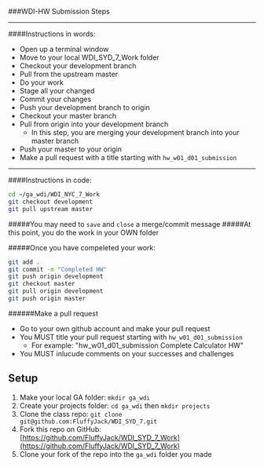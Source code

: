 ###WDI-HW Submission Steps

---

####Instructions in words:
- Open up a terminal window
- Move to your local WDI_SYD_7_Work folder
- Checkout your development branch
- Pull from the upstream master
- Do your work
- Stage all your changed
- Commit your changes
- Push your development branch to origin
- Checkout your master branch
- Pull from origin into your development branch
  - In this step, you are merging your development branch into your master branch
- Push your master to your origin
- Make a pull request with a title starting with `hw_w01_d01_submission`

---

####Instructions in code:
```bash
cd ~/ga_wdi/WDI_NYC_7_Work
git checkout development
git pull upstream master
```

#####You may need to `save` and `close` a merge/commit message
#####At this point, you do the work in your OWN folder

#####Once you have compeleted your work:
```bash
git add .
git commit -m "Completed HW"
git push origin development
git checkout master
git pull origin development
git push origin master
```

######Make a pull request
- Go to your own github account and make your pull request
- You MUST title your pull request starting with `hw_w01_d01_submission`
  - For example: "hw_w01_d01_submission Complete Calculator HW"
- You MUST inlucude comments on your successes and challenges

## Setup

1. Make your local GA folder: `mkdir ga_wdi`
2. Create your projects folder: `cd ga_wdi` then `mkdir projects`
3. Clone the class repo: `git clone git@github.com:FluffyJack/WDI_SYD_7.git`
4. Fork this repo on GitHub: [https://github.com/FluffyJack/WDI_SYD_7_Work](https://github.com/FluffyJack/WDI_SYD_7_Work)
5. Clone your fork of the repo into the `ga_wdi` folder you made
